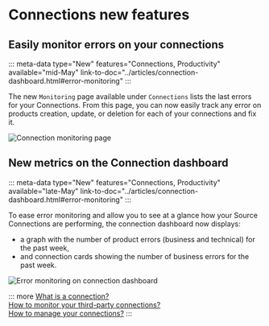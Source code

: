 # Connections new features

## Easily monitor errors on your connections 
::: meta-data type="New" features="Connections, Productivity" available="mid-May" link-to-doc="../articles/connection-dashboard.html#error-monitoring"
:::

The new `Monitoring` page available under `Connections` lists the last errors for your Connections. From this page, you can now easily track any error on products creation, update, or deletion for each of your connections and fix it. 

![Connection monitoring page](../img/new-connection-monitoring-page.png)

## New metrics on the Connection dashboard
::: meta-data type="New" features="Connections, Productivity" available="late-May" link-to-doc="../articles/connection-dashboard.html#error-monitoring"
:::

To ease error monitoring and allow you to see at a glance how your Source Connections are performing, the connection dashboard now displays: 
- a graph with the number of product errors (business and technical) for the past week,
- and connection cards showing the number of business errors for the past week. 

![Error monitoring on connection dashboard](../img/error-monitoring-connection-dashboard.png)

::: more
[What is a connection?](../articles/what-is-a-connection.html)   
[How to monitor your third-party connections?](../articles/connection-dashboard.html)  
[How to manage your connections?](../articles/manage-your-connections.html) 
:::
